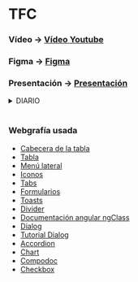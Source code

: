 # TFC

### Vídeo -> [Vídeo Youtube](https://youtu.be/A_GvOMzDPWI)
### Figma -> [Figma](https://www.figma.com/design/u951tYoP6niLVEj2uztZ3m/TFG?node-id=92-844&t=WoQ6v5YcsPhcmjVN-1)
### Presentación -> [Presentación](https://github.com/jotaeme890/TFC-Chato-Angular/blob/definitive-tfc/Presentaci%C3%B3n.pdf)

<details>
  <summary>DIARIO</summary>
  
- **Día 08/04/2024 →** Ya que no nos han proporcionado el feedback del anteproyecto, he realizado el diseño de la página de **Login** y la de **Registro** en Figma. Este diseño es el básico (sin texto, ni colores, etc).

- **Día 09/04/2024 →** Hoy he creado el repositorio, añadido todos los servicios principales (Autenticación, Traducción). Y he creado la página de **Access** que contendrá el componente de LogIn y el de Register. He hecho un pequeño formulario de Login usando Angular Material, aún falta estilo y que pueda hacer Login y registro.

- **Día 10/04/2024 →** Hoy le he añadido estilo a la página de acceso, a los componentes de registro y de login, he añadido un validador para saber si las contraseñas coinciden. He añadido a los formularios los errores. He arreglado algunas propiedades mal escritas en las interfaces y he agregado el registro y el logueo conectándose al Backend en Firebase.

- **Día 11/04/2024 →** Añadida la guarda para tener que estar logueado en la aplicación para poder navegar en las páginas que no sean las de acceso, he cambiado el estilo del formulario de registro, ya que he arreglado los errores que seguían saliendo al registrarse, he arreglado las interfaces (añadiendo los atributos **role** y **surname**, y he eliminado los atributos **firstSurname** y **secondSurname**) y he agregado una guarda para que solo los usuarios con el rol de **Admin** puedan acceder, ya que la página es de administración.

- **Día 12/04/2024 →** He añadido PrimeNG al proyecto, ya que quiero tener toast personalizados en algunas partes de la aplicación, he creado el logo de la app, y he cambiado la pantalla de acceso para que este salga en los dispositivos con pantallas más pequeñas (ya que en tamaño grande sale una imagen a la derecha de los formularios), he añadido un toast que sale al registrarte ya que solo puedes acceder a mi parte de la aplicación si eres admin (por defecto en el registro es usuario normal, un admin te tiene que cambiar el role). Me falta poner toast en los fallos del login (y ver cómo recoger el error de que un gmail ya está en uso) para acabar con la página de acceso.

- **Día 16/04/2024 →** He empezado el diseño de la página **Home,** la cual contendrá todas las incidencias que van dejando los usuarios, desde allí podremos navegar a cada una de las incidencias, al igual que aplicarle filtros a la vista general y acceder al menú de la aplicación. También he diseñado la vista de la página con el menú abierto. También he añadido toast con errores al hacer un registro(el de correo en uso), en el login, me da error y sale el error aun que esté bien y después ya carga y lleva a **Home** (HABLAR CON JUAN, SOLUCIONADO).

- **Día 17/04/2024 →** He arreglado el problema con los toast a la hora de iniciar sesión y registrarse (arreglando también su tamaño). También he añadido el header de la aplicación, con un menú lateral y el logo de la app.

- **Día 18/04/2024 →** He añadido el SplashScreen para que al recargar la página no vaya a **Access** y después navegue a **Home**, he usado un lottie para que se vea una animación mientras tanto. También he empezado a crear el diseño final de la aplicación. Al crear el SplashScreen me ha empezado a dar errores ya que al hacer el deslogueo del usuario, al volver a **Access** había una capa invisible por encima de la página y se quedaba inutilizable, lo he arreglando borrando el component de header y pasando todo el header y el menú a **app.component.html**, aun que creyendo que era el SplashScreen lo he acabado borrando, más adelante lo pondré.

- **Día 19/04/2024 →** Hoy he implementado ya la captura de datos desde Firebase, para obtener los datos de los usuarios logueados en la aplicación, he acabado la estética del menú lateral y he implementado todas las páginas que incluye dicho menú.

- **Día 22/04/2024 →** Hoy he agregado una tabla para poder ver la información de todos los usuarios conectados, también he añadido un tab para ver la información o los datos en forma de gráficas. También he añadido la vista de la información detallada de los usuarios. Y también el update de los usuarios.

- **Día 23/04/2024 →** Hoy he cambiado la forma en la que tenía el update de los usuarios, ya que no cambiaba correctamente los datos, y al modificar el usuario conectado no se actualizaba el observable de user$. También he estado modificando el menú para añadir la foto del usuario y abajo de dicho menú con la opción de navegar a la página de **About**. He incluido el contenido de dicha página, incluyendo la información de los repos de Adri y mía.

- **Día 25/04/2024 →** Hoy he avanzado con los diseños de la aplicación en Figma.

- **Día 26/04/2024 →** Hoy he creado la vista del componente del incidente, ya solo me quedaría la vista en detalle del incidente y agregar la parte de los filtros (NO FUNCIONAL PARA CHECKPOINT), para posteriormente hacer los filtros funcionales, y la página de ajustes, con el cambio de iodoma y el perfil del usuario conectado.

- **Día 27/04/2024 →** Hoy he seguido con el diseño en figma. Y he arreglado el diseño de la tarjeta del incidente para que se viera mejor.

- **Día 29/04/2024 →** Hoy he intentado arreglar el diseño de la página de **Home** pero sigue fallando, he cambiado la interfaz de las incidencias para recoger un TimeStamp y he arreglado la plantilla para que muestre la fecha y la hora de la incidencia correctamente.

- **Día 30/04/2024 →** Hoy he arreglado el diseño de la página **Home**, y ahora es completamente responsive y las tarjetas de las incidencias se ven correctamente, también he cambiado el tipo de dato que introduzco en Firebase al subir una foto, ya que antes tenía los diferentes tipos de tamaño, pero cómo introduce al final la misma url en todos, no merece la pena dejar que sea un objeto, por lo que ahora solo introduce el string de la url hacía el storage.

- **Día 02/04/2024 →** Hoy he mejorado el diseño de la vista de las incidencias, para que se viese mejor en dispositivos más pequeños, también he seguido con el diseño en figma, ya solo me quedaría poner que el usuario pueda modificar el role de otro usuario (se me pasó ponerlo en el formulario que ya hay) y la vista del detalle de las incidencias para el checkout. Después me quedaría la vista de los gráficos en **Análisis de datos** y toda la página de **Ajustes**.

- **Día 03/05/2024 →** Hoy he añadido el campo de role a la hora de editar un usuario, ya que anteriormente no lo tenía hecho y al modificar el usuario no se podía cambiar este. También he seguido con el diseño en Figma.

- **Día 04/05/204 →** Hoy he empezado con la vista de detalle de las incidencias, he modificado el servicio de incidencias, y he añadido que cada vez que cliquemos en una incidencia, si su valor de **checked** está en falso, pase a verdadero, así podremos usar más adelante este campo para filtrar y a parte para poner una directiva a las incidencias que no estén abiertas. Ahora mismo está puesto temporalmente el cambio del tipo string a Date, ya que Adri está subiendo la fecha en tipo string. Y he añadido una pre-directiva para el checkpoint, para que las incidencias no vistas salgan de otro color.

- **Día 05/05/2024 →** Hoy ya he acabado todo lo que quería para el checkpoint, ya que he añadido la vista del detalle de la incidencia, y he añadido las palabras necesarios con sus traducciones. Ya me quedaría: Arreglar la carga del autologin, hacer la vista de las gráficas y poder editar, añadir o eliminar categorías, los filtros con las categorías, y la página de ajustes.

- **Día 16/05/2024 →** Hoy he continuado con el TFC, he creado el servicio de categorías, he añadido el observable de las categorías para poder capturar la colección entera, he continuado con el figa, arreglando cosas y añadiendo cosas nuevas. También he planteado la página de ajustes, quiero implementar una navegación en **breadcrumb**, pero no sé si se quedará la página muy vacía.

- **Día 17/05/2024 →** Hoy he replanteado la página de **about**, cambiando su diseño. He seguido con el figma añadiendo esta página nueva.

- **Día 20/05/2024 →** Hoy he seguido con el figma de la aplicación, quedando solo la página de **Ajustes**.

- **Día 21/05/2024 →** Hoy he añadido la tabla de las categorías al apartado de **Análisis de datos**, he modificado algunas palabras, para que salgan traducidas. He seguido con figma añadiendo la página modal para modificar los usuarios. He añadido la opción de borrar una categoría, también añadiendo el botón para poder editarla.

- **Día 22/05/2024 →** Hoy he arreglado el servicio de las categorías, he añadido un dialog de angular material que sale a la hora de querer borrar una categoría, pero dicha categoría no puede ser borrada si alguna incidencia la usa (YA QUE NO PODEMOS BORRAR INCIDENCIAS), he añadido este nuevo dialog al diseño en figma. También he añadido la actualización de las categorías y la creación de las mismas.

- **Día 23/05/2024 →** Hoy he seguido con el diseño de figma, ya que he añadido la creación de las categorías y su respectiva modificación. He añadido las gráficas de PrimeNG para visualizar en modo de gráfica circular de que categorías son las incidencias y que rol tienen los usuarios existentes. También he añadido un botón para poder descargar los datos desde Firebase y se pasan a .CSV. He seguido con el figma añadiendo las gráficas en la página de **Análisis de datos**. También he añadido la primera versión del filtro de **Home** ya coge bien los datos del formulario usando selectables y lo que me queda es filtrar las incidencias.

- **Día 24/05/2024 →** Hoy he acabado el filtro funcionando correctamente, ya solo me quedaría darle el estilo para hacerlo cómo en figma. Me quedaría toda la página de ajustes y coger los archivos .csv que genero, pasarlos a 1 y tratarlos para hacer el power BI.

- **Día 25/05/2024 →** Hoy he acabado el diseño del filtro para tamaño de tablet/escritorio, me falta el diseño móvil.

- **Día 27/05/2024 →** Hoy he creado el script de Python para transformar los datos de los archivos .csv en un único archivo que se pueda usar en Power BI. También he añadido los archivos para los iconos de la aplicación. Y capacitor, haciendo una vibración según algunas acciones. También he hecho los filtros en el tamaño móvil.

- **Día 28/05/2024 →** Hoy he añadido un dialog a la hora de resolver alguna categoría, al igual que un toast para saber si algo ha fallado o no. También he modificado el figma para añadir estos cambios.

- **Día 29/05/2024 →** Hoy he intentado añadir un cambio de tema en la aplicación pero no ha acabado funcionando.

- **Día 30/05/2024 →** He arreglado el autologin funcionando ya correctamente, he arreglado el filtro para que al cambiar de tamaño siga con los campos y he arreglado el tamaño de las incidencias para que se vea correctamente, también he añadido el archivo _redirects y modificado el archivo de angular.json, para que mi proyecto funcione bien en netlify y que al recargar no te salga el mensaje de que la página no existe.

- **Día 03/06/2024 →** Toda la parte funcional de la app ya estaría hecha, me falta pulir alguna cosa, he acabado todo el diseño en figma, he revisado todos los comentarios y he creado la documentación. También he añadido un botón para ir para atrás en la vista de detalles, la cuál también ha sido añadida a figma. Solo me quedaría el vídeo y subir todas las cosas necesarias a github.

- **Día 10/06/2024 →** Hoy he hecho el vídeo y he acabado todo.
</details>
</br>

### Webgrafía usada
  - [Cabecera de la tabla](https://ionicframework.com/docs/api/list-header)
  - [Tabla](https://ionicframework.com/docs/api/list)
  - [Menú lateral](https://ionicframework.com/docs/api/menu)
  - [Iconos](https://ionic.io/ionicons)
  - [Tabs](https://material.angular.io/components/tabs/api)
  - [Formularios](https://material.angular.io/components/form-field/overview)
  - [Toasts](https://primeng.org/toast)
  - [Divider](https://primeng.org/divider)
  - [Documentación angular ngClass](https://angular.io/api/common/NgClass)
  - [Dialog](https://material.angular.io/components/dialog/examples)
  - [Tutorial Dialog](https://www.youtube.com/watch?v=SbeI4BNHAHs)
  - [Accordion](https://primeng.org/accordion)
  - [Chart](https://primeng.org/chart)
  - [Compodoc](https://compodoc.app/guides/usage.html)
  - [Checkbox](https://material.angular.io/components/checkbox/api)

